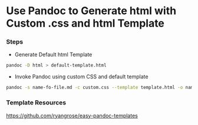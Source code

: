 # Use Pandoc to Generate html with Custom .css and html Template

### Steps

- Generate Default html Template

```bash
pandoc -D html > default-template.html
```

- Invoke Pandoc using custom CSS and default template

```bash
pandoc -s name-fo-file.md -c custom.css --template template.html -o name-of-fileE.html
```


### Template Resources

https://github.com/ryangrose/easy-pandoc-templates

